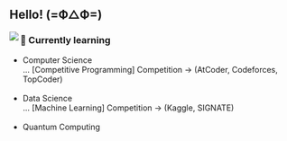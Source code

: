 ## Hello!  (=Ф△Ф=)

<img align="left" src="https://github-readme-stats.vercel.app/api/top-langs/?username=H-Tatsuhiro&hide=css,html&langs_count=7">

<p>
  <h3>🌱 Currently learning</h3>
  <ul type="disc">
  <li>Computer Science <br>  ... [Competitive Programming] Competition -> (AtCoder, Codeforces, TopCoder) </li><br>
  <li>Data Science <br> ... [Machine Learning] Competition -> (Kaggle, SIGNATE) </li><br>
  <li>Quantum Computing</li>
  </ul>
</p>
